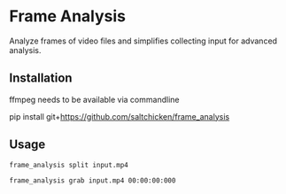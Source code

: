 # Frame Analysis

Analyze frames of video files and simplifies collecting input for advanced analysis.

## Installation

ffmpeg needs to be available via commandline

pip install git+https://github.com/saltchicken/frame_analysis

## Usage

```bash
frame_analysis split input.mp4

frame_analysis grab input.mp4 00:00:00:000
```
